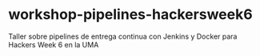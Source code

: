 # workshop-pipelines-hackersweek6
Taller sobre pipelines de entrega continua con Jenkins y Docker para Hackers Week 6 en la UMA
